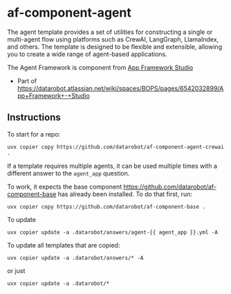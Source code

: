 # af-component-agent

The agent template provides a set of utilities for constructing a single or multi-agent flow using platforms such
as CrewAI, LangGraph, LlamaIndex, and others. The template is designed to be flexible and extensible, allowing you 
to create a wide range of agent-based applications.

The Agent Framework is component from [App Framework Studio](https://github.com/datarobot/app-framework-studio)


* Part of https://datarobot.atlassian.net/wiki/spaces/BOPS/pages/6542032899/App+Framework+-+Studio


## Instructions

To start for a repo:

`uvx copier copy https://github.com/datarobot/af-component-agent-crewai .`

If a template requires multiple agents, it can be used multiple times with a different answer to the `agent_app` question.

To work, it expects the base component https://github.com/datarobot/af-component-base has already been installed. To do that first, run:

`uvx copier copy https://github.com/datarobot/af-component-base .`


To update

`uvx copier update -a .datarobot/answers/agent-{{ agent_app }}.yml -A`

To update all templates that are copied:

`uvx copier update -a .datarobot/answers/* -A`

or just

`uvx copier update -a .datarobot/*`
